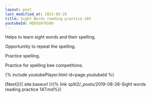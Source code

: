 ```yaml
---
layout: post
last_modified_at: 2021-03-29
title: Sight Words reading practice 183
youtubeId: HQ5GS97GS9U
---
```

 
 
Helps to learn sight words and their spelling.

Opportunitiy to repeat the spelling. 

Practice spelling. 
 
Practice for spelling bee competitions. 
 
{% include youtubePlayer.html id=page.youtubeId %}
 
 

[Next]({{ site.baseurl }}{% link  split2/_posts/2019-08-26-Sight words reading practice 147.md%})
 
